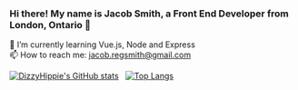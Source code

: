 
### Hi there! My name is Jacob Smith, a Front End Developer from London, Ontario 👋
 

🌱 I’m currently learning Vue.js, Node and Express <br/>
📫 How to reach me: jacob.regsmith@gmail.com


[![DizzyHippie's GitHub stats](https://github-readme-stats.vercel.app/api?username=dizzyhippie&show_icons=true&hide=issues&theme=dracula)](https://github.com/dizzyhippie/github-readme-stats) &nbsp; [![Top Langs](https://github-readme-stats.vercel.app/api/top-langs/?username=dizzyhippie&layout=compact&theme=dracula)](https://github.com/dizzyhippie/github-readme-stats)
